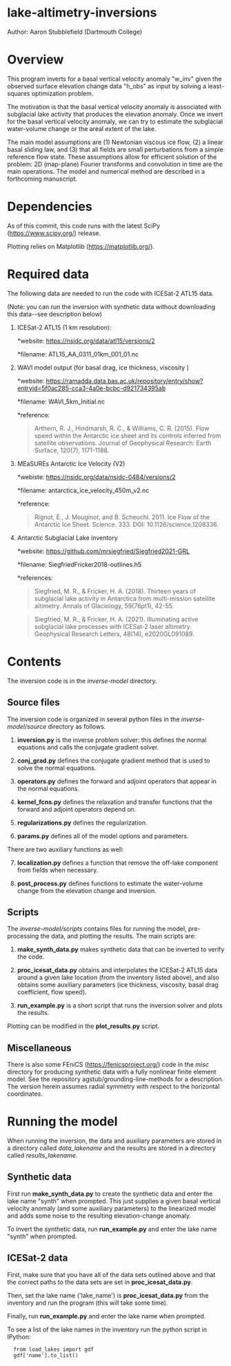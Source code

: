 # lake-altimetry-inversions
Author: Aaron Stubblefield (Dartmouth College)

# Overview
This program inverts for a basal vertical velocity anomaly "w_inv" given the observed surface
elevation change data "h_obs" as input by solving a least-squares optimization problem.

The motivation is that the basal vertical velocity anomaly is associated with
subglacial lake activity that produces the elevation anomaly. Once we invert
for the basal vertical velocity anomaly, we can try to estimate the subglacial
water-volume change or the areal extent of the lake.

The main model assumptions are (1) Newtonian viscous ice flow, (2) a linear
basal sliding law, and (3) that all fields are small perturbations from a simple
reference flow state. These assumptions allow for efficient solution of the problem:
2D (map-plane) Fourier transforms and convolution in time are the main
operations. The model and numerical method are described in a forthcoming manuscript.

# Dependencies
As of this commit, this code runs with the latest SciPy (https://www.scipy.org/)
release.

Plotting relies on Matplotlib (https://matplotlib.org/).

# Required data
The following data are needed to run the code with ICESat-2 ATL15 data.

(Note: you can run the inversion with synthetic data without downloading this data--see description below)

1. ICESat-2 ATL15 (1 km resolution):

   *website: https://nsidc.org/data/atl15/versions/2

   *filename: ATL15_AA_0311_01km_001_01.nc

2. WAVI model output (for basal drag, ice thickness, viscosity )

   *website: https://ramadda.data.bas.ac.uk/repository/entry/show?entryid=5f0ac285-cca3-4a0e-bcbc-d921734395ab

   *filename: WAVI_5km_Initial.nc

   *reference:
      >Arthern, R. J., Hindmarsh, R. C., & Williams, C. R. (2015). Flow speed within
      the Antarctic ice sheet and its controls inferred from satellite observations.
      Journal of Geophysical Research: Earth Surface, 120(7), 1171-1188.

3. MEaSUREs Antarctic Ice Velocity (V2)

   *webiste: https://nsidc.org/data/nsidc-0484/versions/2

   *filename: antarctica_ice_velocity_450m_v2.nc

   *reference:
      > Rignot, E., J. Mouginot, and B. Scheuchl. 2011. Ice Flow of the Antarctic
       Ice Sheet. Science. 333. DOI: 10.1126/science.1208336.

4. Antarctic Subglacial Lake inventory

   *website: https://github.com/mrsiegfried/Siegfried2021-GRL

   *filename: SiegfriedFricker2018-outlines.h5

   *references:

   >   Siegfried, M. R., & Fricker, H. A. (2018). Thirteen years of subglacial
      lake activity in Antarctica from multi-mission satellite altimetry.
      Annals of Glaciology, 59(76pt1), 42-55.

   >   Siegfried, M. R., & Fricker, H. A. (2021). Illuminating active
      subglacial lake processes with ICESat‐2 laser altimetry. Geophysical
      Research Letters, 48(14), e2020GL091089.

# Contents
The inversion code is in the *inverse-model* directory.
## Source files
The inversion code is organized in several python files in the *inverse-model/source* directory as follows.

1. **inversion.py** is the inverse problem solver: this defines the normal equations
and calls the conjugate gradient solver.

2. **conj_grad.py** defines the conjugate gradient method that is used to solve
the normal equations.

3. **operators.py** defines the forward and adjoint operators that appear in the
normal equations.

4. **kernel_fcns.py** defines the relaxation and transfer functions that the forward and adjoint operators depend on.

5. **regularizations.py** defines the regularization.

6. **params.py** defines all of the model options and parameters.

There are two auxiliary functions as well:

7. **localization.py** defines a function that remove the off-lake component from fields when necessary.

8. **post_process.py** defines functions to estimate the water-volume change
from the elevation change and inversion.

## Scripts
The *inverse-model/scripts* contains files for running the model, pre-processing
the data, and plotting the results. The main scripts are:

1. **make_synth_data.py** makes synthetic data that can be inverted to verify the code.

2. **proc_icesat_data.py** obtains and interpolates the ICESat-2 ATL15 data around
a given lake location (from the inventory listed above), and also obtains some
auxiliary parameters (ice thickness, viscosity, basal drag coefficient, flow speed).

3. **run_example.py** is a short script that runs the inversion solver and plots
the results.

Plotting can  be modified in the **plot_results.py** script.

## Miscellaneous
There is also some FEniCS (https://fenicsproject.org/) code in the *misc* directory
for producing synthetic data with a fully nonlinear finite element model. See the repository
agstub/grounding-line-methods for a description. The version herein assumes
radial symmetry with respect to the horizontal coordinates.

# Running the model
When running the inversion, the data and auxiliary parameters are stored in a directory
called *data_lakename* and the results are stored in a directory called
*results_lakename*.

## Synthetic data
First run **make_synth_data.py** to create the synthetic data and enter the
lake name "synth" when prompted. This just supplies a given basal vertical
velocity anomaly (and some auxiliary parameters) to the linearized model
and adds some noise to the resulting elevation-change anomaly.

To invert the synthetic data, run **run_example.py** and enter the lake name
"synth" when prompted.

## ICESat-2 data
First, make sure that you have all of the data sets outlined above and that
the correct paths to the data sets are set in **proc_icesat_data.py**.  

Then, set the lake name ('lake_name') is **proc_icesat_data.py** from
the inventory and run the program (this will take some time).

Finally, run **run_example.py** and enter the lake name
when prompted.

To see a list of the lake names in the inventory run the python script in IPython:
```
  from load_lakes import gdf
  gdf['name'].to_list()
```
